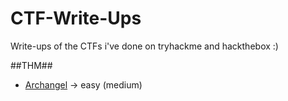 # CTF-Write-Ups
Write-ups of the CTFs i've done on tryhackme and hackthebox :)

##THM##

- [Archangel](https://github.com/LucasBouet/CTF-Write-Ups/blob/main/thm/Archangel/writeup.md) -> easy (medium)
